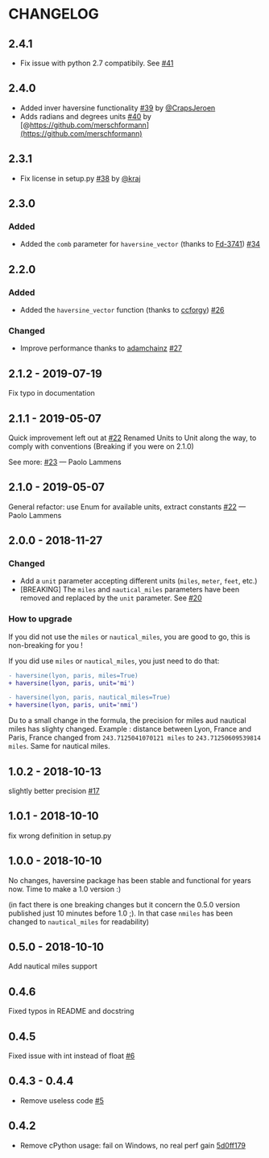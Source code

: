 # CHANGELOG

## 2.4.1

- Fix issue with python 2.7 compatibily. See [#41](https://github.com/mapado/haversine/issues/41)
## 2.4.0

- Added inver haversine functionality [#39](https://github.com/mapado/haversine/pull/39) by [@CrapsJeroen](https://github.com/CrapsJeroen)
- Adds radians and degrees units [#40](https://github.com/mapado/haversine/pull/40) by [@https://github.com/merschformann](https://github.com/merschformann)


## 2.3.1

- Fix license in setup.py [#38](https://github.com/mapado/haversine/pull/38) by [@kraj](https://github.com/kraj)

## 2.3.0

### Added

- Added the `comb` parameter for `haversine_vector` (thanks to [Fd-3741](https://github.com/Fd-3741)) [#34](https://github.com/mapado/haversine/pull/34)

## 2.2.0

### Added

- Added the `haversine_vector` function (thanks to [ccforgy](https://github.com/ccforgy)) [#26](https://github.com/mapado/haversine/pull/26)

### Changed

- Improve performance thanks to [adamchainz](https://github.com/adamchainz) [#27](https://github.com/mapado/haversine/pull/27)

## 2.1.2 - 2019-07-19

Fix typo in documentation

## 2.1.1 - 2019-05-07

Quick improvement left out at [#22](https://github.com/mapado/haversine/pull/22)
Renamed Units to Unit along the way, to comply with conventions (Breaking if you were on 2.1.0)

See more: [#23](https://github.com/mapado/haversine/pull/23) — Paolo Lammens

## 2.1.0 - 2019-05-07

General refactor: use Enum for available units, extract constants [#22](https://github.com/mapado/haversine/pull/22) — Paolo Lammens

## 2.0.0 - 2018-11-27

### Changed

- Add a `unit` parameter accepting different units (`miles`, `meter`, `feet`, etc.)
- [BREAKING] The `miles` and `nautical_miles` parameters have been removed and replaced by the `unit` parameter. See [#20](https://github.com/mapado/haversine/pull/20)

### How to upgrade

If you did not use the `miles` or `nautical_miles`, you are good to go, this is non-breaking for you !

If you did use `miles` or `nautical_miles`, you just need to do that:

```diff
- haversine(lyon, paris, miles=True)
+ haversine(lyon, paris, unit='mi')
```

```diff
- haversine(lyon, paris, nautical_miles=True)
+ haversine(lyon, paris, unit='nmi')
```

Du to a small change in the formula, the precision for miles aud nautical miles has slighty changed.
Example : distance between Lyon, France and Paris, France changed from `243.7125041070121 miles` to `243.71250609539814 miles`. Same for nautical miles.

## 1.0.2 - 2018-10-13

slightly better precision [#17](https://github.com/mapado/haversine/pull/17)

## 1.0.1 - 2018-10-10

fix wrong definition in setup.py

## 1.0.0 - 2018-10-10

No changes, haversine package has been stable and functional for years now. Time to make a 1.0 version :)

(in fact there is one breaking changes but it concern the 0.5.0 version published just 10 minutes before 1.0 ;). In that case `nmiles` has been changed to `nautical_miles` for readability)

## 0.5.0 - 2018-10-10

Add nautical miles support

## 0.4.6

Fixed typos in README and docstring

## 0.4.5

Fixed issue with int instead of float [#6](https://github.com/mapado/haversine/pull/6/files)

## 0.4.3 - 0.4.4

- Remove useless code [#5](https://github.com/mapado/haversine/pull/5)

## 0.4.2

- Remove cPython usage: fail on Windows, no real perf gain [5d0ff179](https://github.com/mapado/haversine/commit/5d0ff179741b8417965d94dcb21f39ddbce674f8)
